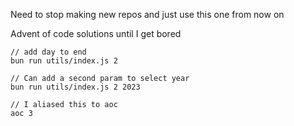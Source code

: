 Need to stop making new repos and just use this one from now on

Advent of code solutions until I get bored

```
// add day to end
bun run utils/index.js 2

// Can add a second param to select year
bun run utils/index.js 2 2023

// I aliased this to aoc
aoc 3
```
